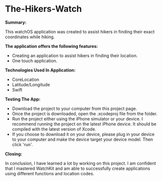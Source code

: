 # The-Hikers-Watch

**Summary:**

This watchOS application was created to assist hikers in finding their exact coordinates while hiking.

**The application offers the following features:**

* Creating an application to assist hikers in finding their location.
* One touch application.

**Technologies Used In Application:**
* CoreLocation
* Latitude/Longitude 
* Swift


**Testing The App:**
* Download the project to your computer from this project page.
* Once the project is downloaded, open the .xcodeproj file from the folder.
* Run the project either using the iPhone simulator or your device. I recommend running the project on the latest iPhone device. It should be compiled with the latest version of Xcode.
* If you choose to download it on your device, please plug in your device to your computer and make the device target your device model. Then click 'run'.

**Closing:**

In conclusion, I have learned a lot by working on this project. I am confident that I mastered WatchKit and am able to successfully create applications using different functions and location codes.
